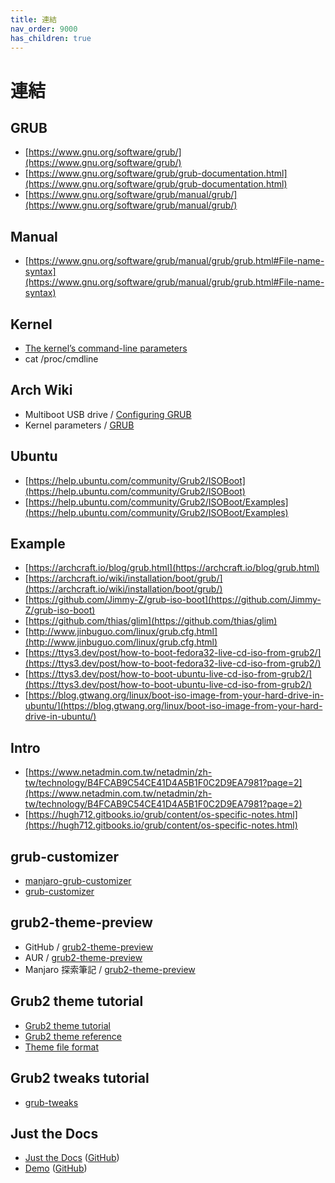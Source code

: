 ```yaml
---
title: 連結
nav_order: 9000
has_children: true
---
```


# 連結

## GRUB

* [https://www.gnu.org/software/grub/](https://www.gnu.org/software/grub/)
* [https://www.gnu.org/software/grub/grub-documentation.html](https://www.gnu.org/software/grub/grub-documentation.html)
* [https://www.gnu.org/software/grub/manual/grub/](https://www.gnu.org/software/grub/manual/grub/)

## Manual

* [https://www.gnu.org/software/grub/manual/grub/grub.html#File-name-syntax](https://www.gnu.org/software/grub/manual/grub/grub.html#File-name-syntax)

## Kernel

* [The kernel’s command-line parameters](https://www.kernel.org/doc/html/latest/admin-guide/kernel-parameters.html)
* cat /proc/cmdline

## Arch Wiki

* Multiboot USB drive / [Configuring GRUB](https://wiki.archlinux.org/title/Multiboot_USB_drive#Configuring_GRUB)
* Kernel parameters / [GRUB](https://wiki.archlinux.org/title/Kernel_parameters#GRUB)

## Ubuntu

* [https://help.ubuntu.com/community/Grub2/ISOBoot](https://help.ubuntu.com/community/Grub2/ISOBoot)
* [https://help.ubuntu.com/community/Grub2/ISOBoot/Examples](https://help.ubuntu.com/community/Grub2/ISOBoot/Examples)


## Example

* [https://archcraft.io/blog/grub.html](https://archcraft.io/blog/grub.html)
* [https://archcraft.io/wiki/installation/boot/grub/](https://archcraft.io/wiki/installation/boot/grub/)
* [https://github.com/Jimmy-Z/grub-iso-boot](https://github.com/Jimmy-Z/grub-iso-boot)
* [https://github.com/thias/glim](https://github.com/thias/glim)
* [http://www.jinbuguo.com/linux/grub.cfg.html](http://www.jinbuguo.com/linux/grub.cfg.html)
* [https://ttys3.dev/post/how-to-boot-fedora32-live-cd-iso-from-grub2/](https://ttys3.dev/post/how-to-boot-fedora32-live-cd-iso-from-grub2/)
* [https://ttys3.dev/post/how-to-boot-ubuntu-live-cd-iso-from-grub2/](https://ttys3.dev/post/how-to-boot-ubuntu-live-cd-iso-from-grub2/)
* [https://blog.gtwang.org/linux/boot-iso-image-from-your-hard-drive-in-ubuntu/](https://blog.gtwang.org/linux/boot-iso-image-from-your-hard-drive-in-ubuntu/)


## Intro

* [https://www.netadmin.com.tw/netadmin/zh-tw/technology/B4FCAB9C54CE41D4A5B1F0C2D9EA7981?page=2](https://www.netadmin.com.tw/netadmin/zh-tw/technology/B4FCAB9C54CE41D4A5B1F0C2D9EA7981?page=2)
* [https://hugh712.gitbooks.io/grub/content/os-specific-notes.html](https://hugh712.gitbooks.io/grub/content/os-specific-notes.html)


## grub-customizer

* [manjaro-grub-customizer](https://github.com/mvidaldp/manjaro-grub-customizer)
* [grub-customizer](https://launchpad.net/grub-customizer)


## grub2-theme-preview

* GitHub / [grub2-theme-preview](https://github.com/hartwork/grub2-theme-preview)
* AUR / [grub2-theme-preview](https://aur.archlinux.org/packages/grub2-theme-preview/)
* Manjaro 探索筆記 / [grub2-theme-preview](https://samwhelp.github.io/note-about-manjaro/read/adjustment/tool/grub2-theme-preview.html)


## Grub2 theme tutorial

* [Grub2 theme tutorial](http://wiki.rosalab.ru/en/index.php/Grub2_theme_tutorial)
* [Grub2 theme reference](http://wiki.rosalab.ru/en/index.php/Grub2_theme_/_reference)
* [Theme file format](https://www.gnu.org/software/grub/manual/grub/html_node/Theme-file-format.html)


## Grub2 tweaks tutorial

* [grub-tweaks](https://github.com/vandalsoul/grub-tweaks)


## Just the Docs

* [Just the Docs](https://pmarsceill.github.io/just-the-docs/) ([GitHub](https://github.com/pmarsceill/just-the-docs))
* [Demo](https://pmarsceill.github.io/jtd-remote/) ([GitHub](https://github.com/pmarsceill/jtd-remote))
